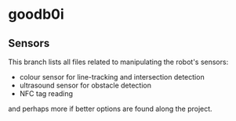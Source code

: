 # goodb0i

## Sensors

This branch lists all files related to manipulating the robot's sensors: 

* colour sensor for line-tracking and intersection detection 
* ultrasound sensor for obstacle detection 
* NFC tag reading 

and perhaps more if better options are found along the project. 


